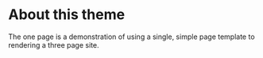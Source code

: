 
# About this theme

The one page is a demonstration of using a single, simple
page template to rendering a three page site.

